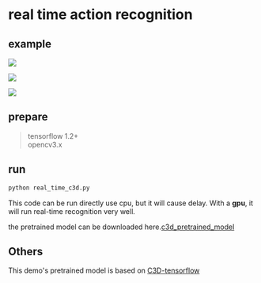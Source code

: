 # real time action recognition
## example

![](http://owvctf4l4.bkt.clouddn.com/ql41i-wgywx.gif)

![](http://owvctf4l4.bkt.clouddn.com/video_classification_img1.png)

![](http://owvctf4l4.bkt.clouddn.com/video_classification_img2.png)

## prepare
> tensorflow 1.2+  
> opencv3.x  

## run

```bash
python real_time_c3d.py
```
This code can be run directly use cpu, but it will cause delay.
With a **gpu**, it will run real-time recognition very well.

the pretrained model can be downloaded here.[c3d_pretrained_model](https://www.dropbox.com/sh/8wcjrcadx4r31ux/AAAkz3dQ706pPO8ZavrztRCca?dl=0)


## Others
This demo's pretrained model is based on [C3D-tensorflow](https://github.com/hx173149/C3D-tensorflow)
